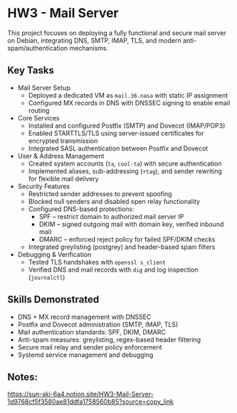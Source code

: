 # HW3 - Mail Server
This project focuses on deploying a fully functional and secure mail server on Debian, integrating DNS, SMTP, IMAP, TLS, and modern anti-spam/authentication mechanisms.

## Key Tasks
- Mail Server Setup
    - Deployed a dedicated VM as `mail.36.nasa` with static IP assignment
    - Configured MX records in DNS with DNSSEC signing to enable email routing
- Core Services
    - Installed and configured Postfix (SMTP) and Dovecot (IMAP/POP3)
    - Enabled STARTTLS/TLS using server-issued certificates for encrypted transmission
    - Integrated SASL authentication between Postfix and Dovecot
- User & Address Management
    - Created system accounts (`ta`, `cool-ta`) with secure authentication
    - Implemented aliases, sub-addressing (`+tag`), and sender rewriting for flexible mail delivery
- Security Features
    - Restricted sender addresses to prevent spoofing
    - Blocked null senders and disabled open relay functionality
    - Configured DNS-based protections:
        - SPF – restrict domain to authorized mail server IP
        - DKIM – signed outgoing mail with domain key, verified inbound mail
        - DMARC – enforced reject policy for failed SPF/DKIM checks
    - Integrated greylisting (postgrey) and header-based spam filters
- Debugging & Verification
    - Tested TLS handshakes with `openssl s_client`
    - Verified DNS and mail records with `dig` and log inspection (`journalctl`)

## Skills Demonstrated
- DNS + MX record management with DNSSEC
- Postfix and Dovecot administration (SMTP, IMAP, TLS)
- Mail authentication standards: SPF, DKIM, DMARC
- Anti-spam measures: greylisting, regex-based header filtering
- Secure mail relay and sender policy enforcement
- Systemd service management and debugging

## Notes:
https://sun-ski-6a4.notion.site/HW3-Mail-Server-1d9768cf5f3580ae81ddfa1758560b85?source=copy_link
